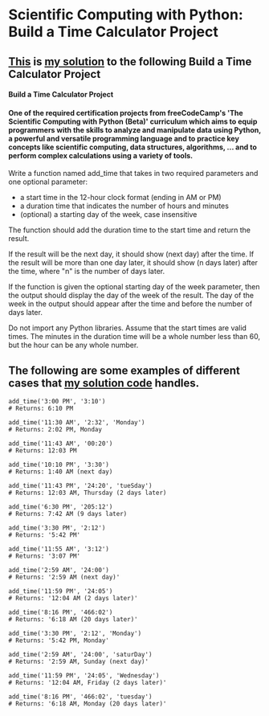 # Scientific Computing with Python: Build a Time Calculator Project

## [This](https://github.com/Rami24t/Python-Time-Calculator/blob/main/time_calculator_project.py) is [my solution](https://github.com/Rami24t/Python-Time-Calculator/blob/main/time_calculator_project.py) to the following Build a Time Calculator Project

#### Build a Time Calculator Project
#### One of the required certification projects from freeCodeCamp's 'The Scientific Computing with Python (Beta)' curriculum which aims to equip programmers with the skills to analyze and manipulate data using Python, a powerful and versatile programming language and to practice key concepts like scientific computing, data structures, algorithms, ... and to perform complex calculations using a variety of tools.


Write a function named add_time that takes in two required parameters and one optional parameter:

- a start time in the 12-hour clock format (ending in AM or PM)
- a duration time that indicates the number of hours and minutes
- (optional) a starting day of the week, case insensitive

The function should add the duration time to the start time and return the result.

If the result will be the next day, it should show (next day) after the time. If the result will be more than one day later, it should show (n days later) after the time, where "n" is the number of days later.

If the function is given the optional starting day of the week parameter, then the output should display the day of the week of the result. The day of the week in the output should appear after the time and before the number of days later.

Do not import any Python libraries. Assume that the start times are valid times. The minutes in the duration time will be a whole number less than 60, but the hour can be any whole number.

## The following are some examples of different cases that [my solution code](https://github.com/Rami24t/Python-Time-Calculator/blob/main/time_calculator_project.py) handles.
```
add_time('3:00 PM', '3:10')
# Returns: 6:10 PM

add_time('11:30 AM', '2:32', 'Monday')
# Returns: 2:02 PM, Monday

add_time('11:43 AM', '00:20')
# Returns: 12:03 PM

add_time('10:10 PM', '3:30')
# Returns: 1:40 AM (next day)

add_time('11:43 PM', '24:20', 'tueSday')
# Returns: 12:03 AM, Thursday (2 days later)

add_time('6:30 PM', '205:12')
# Returns: 7:42 AM (9 days later)

add_time('3:30 PM', '2:12')
# Returns: '5:42 PM'

add_time('11:55 AM', '3:12')
# Returns: '3:07 PM'

add_time('2:59 AM', '24:00')
# Returns: '2:59 AM (next day)'

add_time('11:59 PM', '24:05')
# Returns: '12:04 AM (2 days later)'

add_time('8:16 PM', '466:02')
# Returns: '6:18 AM (20 days later)'

add_time('3:30 PM', '2:12', 'Monday')
# Returns: '5:42 PM, Monday'

add_time('2:59 AM', '24:00', 'saturDay')
# Returns: '2:59 AM, Sunday (next day)'

add_time('11:59 PM', '24:05', 'Wednesday')
# Returns: '12:04 AM, Friday (2 days later)'

add_time('8:16 PM', '466:02', 'tuesday')
# Returns: '6:18 AM, Monday (20 days later)'
```
